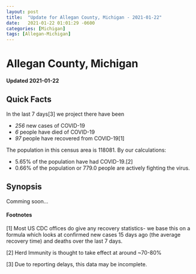 ```yaml
---
layout: post
title:  "Update for Allegan County, Michigan - 2021-01-22"
date:   2021-01-22 01:01:29 -0600
categories: [Michigan]
tags: [Allegan-Michigan]
---
```


# Allegan County, Michigan
#### Updated 2021-01-22

## Quick Facts

In the last 7 days[3] we project there have been
- *256* new cases of COVID-19
- *6* people have died of COVID-19
- *97* people have recovered from COVID-19[1]

The population in this census area is 118081. By our calculations:
- 5.65% of the population have had COVID-19.[2]
- 0.66% of the population or 779.0 people are actively fighting the virus.

## Synopsis

Comming soon...


#### Footnotes

[1] Most US CDC offices do give any recovery statistics- we base this on a formula which looks at confirmed new cases
15 days ago (the average recovery time) and deaths over the last 7 days.

[2] Herd Immunity is thought to take effect at around ~70-80%

[3] Due to reporting delays, this data may be incomplete.
 
    